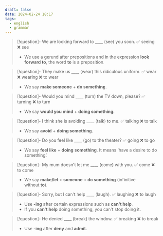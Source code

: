 ```yaml
---
draft: false
date: 2024-02-24 18:17
tags:
  - english
  - grammar
---
```


> [!question]- We are looking forward to \____ (see) you soon.
> ✅ seeing ❌ see
> - We use a gerund after prepositions and in the expression **look forward to**, the word **to** is a preposition.

>[!question]- They make us \____ (wear) this ridiculous uniform.
>✅ wear ❌ wearing ❌ to wear
>- We say **make someone** + **do something**.

>[!question]- Would you mind \____ (turn) the TV down, please?
>✅ turning ❌ to turn
>- We say **would you mind** + **doing something**.

>[!question]- I think she is avoiding \____ (talk) to me.
>✅ talking ❌ to talk
>- We say **avoid** + **doing something**.

>[!question]- Do you feel like \____ (go) to the theater?
>✅ going ❌ to go
>- We say **feel like** + **doing** **something**. It means ‘have a desire to do something’.

>[!question]- My mum doesn't let me \____ (come) with you.
>✅ come ❌ to come
>- We say **make/let + someone + do something** (infinitive without **to**).

>[!question]- Sorry, but I can't help \____ (laugh).
>✅ laughing ❌ to laugh
>- Use **-ing** after certain expressions such as **can't help**.  
>- If you **can't help** doing something, you can't stop doing it.

>[!question]- He denied \____ (break) the window.
>✅ breaking ❌ to break
>- Use **-ing** after **deny** and **admit**.
